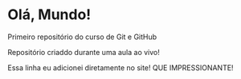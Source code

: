 # Olá, Mundo!
Primeiro repositório do curso de Git e GitHub

Repositório criaddo durante uma aula ao vivo!

Essa linha eu adicionei diretamente no site! QUE IMPRESSIONANTE!
